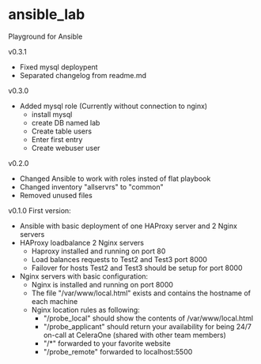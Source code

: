 # ansible_lab
Playground for Ansible

v0.3.1
 - Fixed mysql deploypent
 - Separated changelog from readme.md

v0.3.0
 - Added mysql role (Currently without connection to nginx)
   - install mysql
   - create DB named lab
   - Create table users
   - Enter first entry
   - Create webuser user

v0.2.0
 - Changed Ansible to work with roles insted of flat playbook
 - Changed inventory "allservrs" to "common"
 - Removed unused files

v0.1.0 First version:
 - Ansible with basic deployment of one HAProxy server and 2 Nginx servers
 - HAProxy loadbalance 2 Nginx servers
   - Haproxy installed and running on port 80
   - Load balances requests to Test2 and Test3 port 8000
   - Failover for hosts Test2 and Test3 should be setup for port 8000
 - Nginx servers with basic configuration:
   - Nginx is installed and running on port 8000
   - The file "/var/www/local.html" exists and contains the hostname of each machine
   - Nginx location rules as following:
     - "/probe_local" should show the contents of /var/www/local.html
     - "/probe_applicant" should return your availability for being 24/7 on-call at CeleraOne (shared with other team members)
     - "/*" forwarded to your favorite website
     - "/probe_remote" forwarded to localhost:5500


